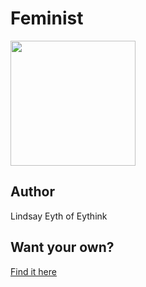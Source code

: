 # Feminist

<img src="https://d3vv6lp55qjaqc.cloudfront.net/items/3H2l2t31133M2g3e470b/Image%202018-08-29%20at%208.38.41%20AM.png" width="200" height="200" />

## Author

Lindsay Eyth of Eythink

## Want your own?

<a href="https://cottonbureau.com/products/big-f-little-f" alt="Buy Now">Find it here</a>
